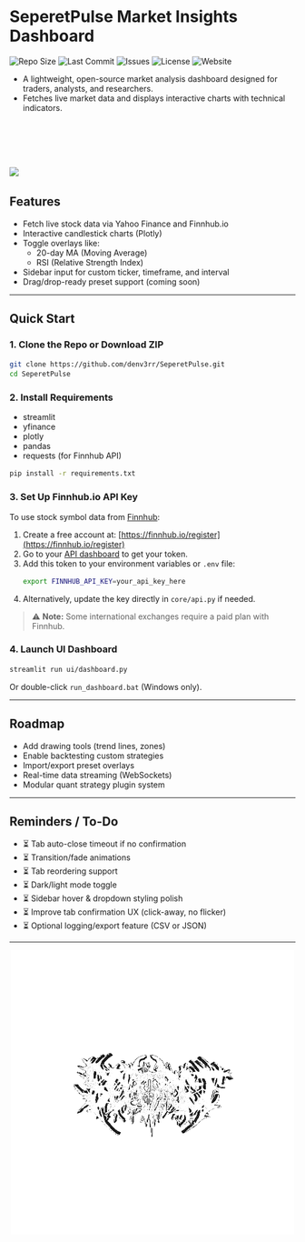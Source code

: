 # SeperetPulse Market Insights Dashboard

![Repo Size](https://img.shields.io/github/repo-size/denv3rr/Market_Insights_Dashboard)
![Last Commit](https://img.shields.io/github/last-commit/denv3rr/Market_Insights_Dashboard)
![Issues](https://img.shields.io/github/issues/denv3rr/Market_Insights_Dashboard)
![License](https://img.shields.io/github/license/denv3rr/Market_Insights_Dashboard)
![Website](https://img.shields.io/website?url=https%3A%2F%2Fseperet.com&label=seperet.com)

- A lightweight, open-source market analysis dashboard designed for traders, analysts, and researchers.
- Fetches live market data and displays interactive charts with technical indicators.

<br></br>
<br></br>

<img src="https://user-images.githubusercontent.com/74038190/212284100-561aa473-3905-4a80-b561-0d28506553ee.gif">

## Features

- Fetch live stock data via Yahoo Finance and Finnhub.io
- Interactive candlestick charts (Plotly)
- Toggle overlays like:
  - 20-day MA (Moving Average)
  - RSI (Relative Strength Index)
- Sidebar input for custom ticker, timeframe, and interval
- Drag/drop-ready preset support (coming soon)

---

## Quick Start

### 1. Clone the Repo or Download ZIP

```bash
git clone https://github.com/denv3rr/SeperetPulse.git
cd SeperetPulse
```

### 2. Install Requirements

- streamlit  
- yfinance  
- plotly  
- pandas  
- requests (for Finnhub API)

```bash
pip install -r requirements.txt
```

### 3. Set Up Finnhub.io API Key

To use stock symbol data from [Finnhub](https://finnhub.io):

1. Create a free account at: [https://finnhub.io/register](https://finnhub.io/register)
2. Go to your [API dashboard](https://finnhub.io/dashboard) to get your token.
3. Add this token to your environment variables or `.env` file:
    ```bash
    export FINNHUB_API_KEY=your_api_key_here
    ```
4. Alternatively, update the key directly in `core/api.py` if needed.

> ⚠️ **Note:** Some international exchanges require a paid plan with Finnhub.

### 4. Launch UI Dashboard

```bash
streamlit run ui/dashboard.py
```

Or double-click `run_dashboard.bat` (Windows only).

---

## Roadmap

- Add drawing tools (trend lines, zones)
- Enable backtesting custom strategies
- Import/export preset overlays
- Real-time data streaming (WebSockets)
- Modular quant strategy plugin system

---

## Reminders / To-Do

- ⏳ Tab auto-close timeout if no confirmation
- ⏳ Transition/fade animations
- ⏳ Tab reordering support
- ⏳ Dark/light mode toggle
- ⏳ Sidebar hover & dropdown styling polish
- ⏳ Improve tab confirmation UX (click-away, no flicker)
- ⏳ Optional logging/export feature (CSV or JSON)

---

<div align="center">
  <a href="https://seperet.com">
    <img src="https://github.com/denv3rr/denv3rr/blob/main/Seperet_Slam_White.gif"/>
  </a>
</div>
